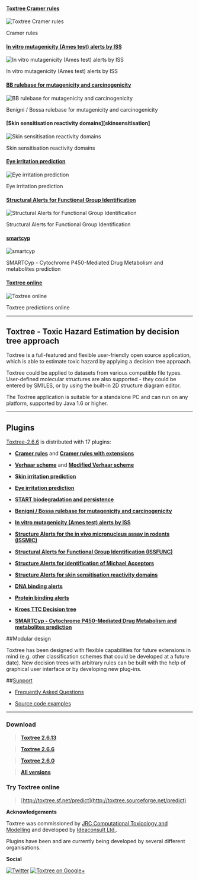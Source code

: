 #### [Toxtree Cramer rules ][cramer]

![Toxtree Cramer rules](images/cramer/screen.jpg "Cramer rules") 

Cramer rules

#### [In vitro mutagenicity (Ames test) alerts by ISS][ames]

![In vitro mutagenicity (Ames test) alerts by ISS](images/ames/screen.jpg "In vitro mutagenicity (Ames test) alerts by ISS") 

In vitro mutagenicity (Ames test) alerts by ISS

#### [BB rulebase for mutagenicity and carcinogenicity][carc]

![BB rulebase for mutagenicity and carcinogenicity](images/mutant/screen.jpg "Benigni  / Bossa  rulebase for mutagenicity and carcinogenicity") 

Benigni  / Bossa  rulebase for mutagenicity and carcinogenicity

#### [Skin sensitisation reactivity domains][skinsensitisation]

![Skin sensitisation reactivity domains](images/skinsensitisation/screen.jpg "Skin sensitisation reactivity domains") 

Skin sensitisation reactivity domains

#### [Eye irritation prediction][eye]

![Eye irritation prediction](images/eye/screen.jpg "Eye irritation prediction") 

Eye irritation prediction

#### [Structural Alerts for Functional Group Identification][issfunc]

![Structural Alerts for Functional Group Identification](images/issfunc/screen.jpg "Structural Alerts for Functional Group Identification") 

Structural Alerts for Functional Group Identification

#### [smartcyp][issfunc]

![smartcyp](images/smartcyp/screen.jpg "SMARTCyp - Cytochrome P450-Mediated Drug Metabolism and metabolites prediction") 

SMARTCyp - Cytochrome P450-Mediated Drug Metabolism and metabolites prediction

#### [Toxtree online][toxtree]

![Toxtree online](images/toxtree_1.png "Toxtree online")

Toxtree predictions online

[cramer]: cramer.html
[ames]: ames.html
[carc]: carc.html
[dnabinding]: dnabinding.html
[eye]: eye.html
[issfunc]: issfunc.html
[smartcyp]: smartcyp.html
[toxtree]: https://apps.ideaconsult.net/data/ui/toxtree

---

## Toxtree - Toxic Hazard Estimation by decision tree approach

Toxtree  is  a  full-featured   and  flexible  user-friendly  open  source application, which is able to estimate toxic hazard by applying a  decision tree approach. 
   
Toxtree could  be applied  to datasets from various compatible file  types. User-defined  molecular  structures  are also  supported  -  they could  be     entered by  SMILES, or by using the built-in  2D structure diagram  editor.

The  Toxtree  application  is suitable  for a  standalone PC and can run on any platform, supported by Java 1.6 or higher.

---

## Plugins
	
[Toxtree-2.6.6](./download.html#Toxtree_2.6.6) is distributed with 17 plugins:

- [**Cramer  rules**](./cramer.html) and [**Cramer  rules with  extensions**](./cramer2.html)

- [**Verhaar scheme**](./verhaar.html) and [**Modified Verhaar scheme**](./verhaar2.html)
	
- [**Skin irritation prediction**](./skin.html)

- [**Eye irritation prediction**](./eye.html)

- [**START biodegradation  and persistence**](./start.html)

- [**Benigni  / Bossa  rulebase for mutagenicity and carcinogenicity**](./carc.html)

- [**In vitro mutagenicity (Ames test) alerts by ISS**](./ames.html)

- [**Structure Alerts for the in vivo micronucleus assay in rodents (ISSMIC)**](./mic.html)

- [**Structural Alerts for Functional Group Identification (ISSFUNC)**](./issfunc.html)

- [**Structure Alerts  for identification of  Michael Acceptors**](./michaelacceptors.html)

- [**Structure Alerts  for skin sensitisation reactivity domains**](./skinsensitisation.html)

- [**DNA binding alerts**](./dnabinding.html)

- [**Protein binding alerts**](./proteinbinding.html)

- [**Kroes TTC Decision tree**](./kroes.html)

- [**SMARTCyp - Cytochrome P450-Mediated Drug Metabolism and metabolites prediction**](./smartcyp.html)		
	

##Modular design

Toxtree has  been   designed with  flexible capabilities  for future  extensions in  mind (e.g. other classification schemes that could be developed at a future date). New decision trees with arbitrary rules can be built with the help of graphical user interface or by developing new plug-ins.
	
##[Support](./intro.html)

- [Frequently Asked Questions](./faq.html)

- [Source code examples](https://github.com/ideaconsult/examples-toxtree)

---

### Download

>[**Toxtree 2.6.13**](download.html#Toxtree_2.6.13)

>[**Toxtree 2.6.6**](download.html#Toxtree_2.6.6)

>[**Toxtree 2.6.0**](download.html#Toxtree_2.6.0)

>[**All versions**](download.html)

### Try Toxtree online

>[http://toxtree.sf.net/predict](http://toxtree.sourceforge.net/predict)

**Acknowledgements**
    
Toxtree was commissioned by [JRC Computational Toxicology and Modelling](https://eurl-ecvam.jrc.ec.europa.eu/laboratories-research/predictive_toxicology/qsar_tools/toxtree) and developed by [Ideaconsult Ltd.](http://www.ideaconsult.net).

Plugins have been and are currently being developed by several different organisations.

**Social**

[![Twitter](./images/twitter.png)](https://twitter.com/10705013)  [![Toxtree on Google+](./images/googleplus.png)](https://plus.google.com/b/102898313049050824023/102898313049050824023/posts)

